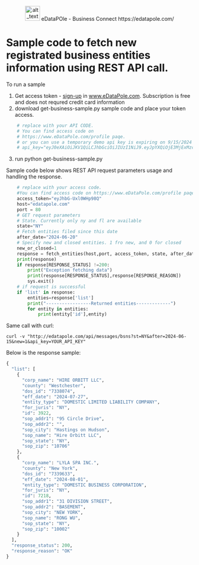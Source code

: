 <p align="center">
    <img alt="alt_text" width="40px" src="favicon.ico" />  eDataPOle - Business Connect  https://edatapole.com/
</p>

# Sample code to fetch new registrated business entities information using REST API call.

To run a sample
1. Get access token - [sign-up](https://edatapole.com/profile) in www.eDataPole.com. Subscription is free and does not requred credit card information
2. download get-business-sample.py sample code and place your token access. 

```python
    # replace with your API CODE.
    # You can find access code on 
    # https://www.eDataPole.com/profile paqe.
    # or you can use a temporary demo api key is expiring on 9/15/2024 
    # api_key="eyJ0eXAiOiJKV1QiLCJhbGciOiJIUzI1NiJ9.eyJpYXQiOjE3MjExMzc2MDcsImV4cCI6MTcyNjMyMTYwNywic3ViIjoiREVNTyJ9._ckRMgdDQL0wMjDwNmS4yHmwuoRd8U9uu7T7NDGg-Ow"
```

3. run
   python get-business-sample.py
 
Sample code below shows REST API  request parameters usage and handling the response.

```python
    # replace with your access code.
    #You can find access code on https://www.eDataPole.com/profile paqe.
    access_token="eyJhbG-Uxl0WHp98Q"
    host="edatapole.com"
    port = 80
    # GET request parameters
    # State. Currently only ny and fl are available
    state="NY"
    # Fetch entities filed since this date
    after_date="2024-06-20"
    # Specify new and closed entities. 1 fro new, and 0 for closed
    new_or_closed=1
    response = fetch_entities(host,port, access_token, state, after_date,new_or_closed)
    print(response) 
    if response[RESPONSE_STATUS] !=200:
        print("Exception fetching data")
        print(response[RESPONSE_STATUS],response[RESPONSE_REASON])
        sys.exit() 
    # if request is successful 
    if 'list' in response: 
        entities=response['list']
        print("-----------------Returned entities-------------")
        for entity in entities:
            print(entity['id'],entity)

```
Same call with curl:
```curl
curl -v "http://edatapole.com/api/messages/bsns?st=NY&after=2024-06-15&new=1&api_key=YOUR_API_KEY"
```

Below is the response sample:

```python
{
  "list": [
    {
      "corp_name": "HIRE ORBITT LLC",
      "county": "Westchester",
      "dos_id": "7338074",
      "eff_date": "2024-07-27",
      "entity_type": "DOMESTIC LIMITED LIABILITY COMPANY",
      "for_juris": "NY",
      "id": 3922,
      "sop_addr1": "95 Circle Drive",
      "sop_addr2": "",
      "sop_city": "Hastings on Hudson",
      "sop_name": "Hire Orbitt LLC",
      "sop_state": "NY",
      "sop_zip": "10706"
    },
    {
      "corp_name": "LYLA SPA INC.",
      "county": "New York",
      "dos_id": "7339633",
      "eff_date": "2024-08-01",
      "entity_type": "DOMESTIC BUSINESS CORPORATION",
      "for_juris": "NY",
      "id": 7218,
      "sop_addr1": "31 DIVISION STREET",
      "sop_addr2": "BASEMENT",
      "sop_city": "NEW YORK",
      "sop_name": "RONG WU",
      "sop_state": "NY",
      "sop_zip": "10002"
    }
  ],
  "response_status": 200,
  "response_reason": "OK"
}
```
